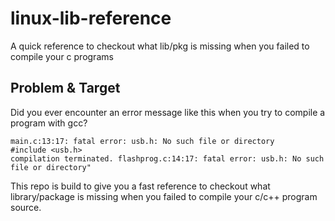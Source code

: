 # linux-lib-reference

A quick reference to checkout what lib/pkg is missing when you failed to compile your c programs

## Problem & Target

Did you ever encounter an error message like this when you try to compile a program with gcc? 

    main.c:13:17: fatal error: usb.h: No such file or directory  
    #include <usb.h>
    compilation terminated. flashprog.c:14:17: fatal error: usb.h: No such file or directory"

This repo is build to give you a fast reference to checkout what library/package is missing when you failed to compile your c/c++ program source.

